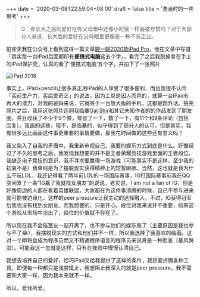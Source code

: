 +++
date = '2020-03-08T22:59:04+08:00'
draft = false 
title = '洗澡时的一些思考'
+++

>Q：你长大之后的爱好在你父母眼中还像小时候一样会被夸赞吗？对于大部分人来说，长大后的爱好在父母眼里更像是一种不务正业。

前些天我在公众号上看到这样一篇文章[聊一聊2020款iPad Pro](https://mp.weixin.qq.com/s/Q7QFBK-VLGbbNHsjxE6A6A)，他在文章中写道「其实每一台iPad后面都印有**便携式电脑**这五个字」，看完了之后我脱掉拿在手上的iPad保护壳，认真的看了’便携式电脑‘五个字，并拍下了一张照片

![iPad 2018](https://github-ihs-1257225145.cos.ap-shanghai.myqcloud.com/2020/iPad.jpg)

事实上，iPad+pencil让很多真正用iPad的人享受了很多便利，而且我很不认同「买前生产力，买后爱奇艺」的说法，因为工具是因人而异的，就算一台iPad有再大的潜力，对我的爸妈来说，它就等于一台放大版的手机，这都是题外话。拍完照片之后，我用这张照片连同我临摹[Gal Shir](https://www.youtube.com/channel/UCA1ZyvPnZ1D-3xlpCM6-CrQ)和其它未知作者的的作品发到了朋友圈，并且收获了不少于5个赞，夸张了一下，数了一下，有11个和9条评论（包括回复）。我画的这些，哦不，是临摹的，似乎得到了部分人的认可。但是其实，我有很多远比画画这件事更重要的事情要做，那我花时间做的这些还有意义吗？

我又陷入了自我的矛盾中。我重新审视自己，我要的娱乐方式到底是什么。好像经过了不久的思考之后，我发现我想要的并不是王者荣耀竞技游戏里面的王者段位，我缺乏电子竞技的意识，我不寻求要赢得一场游戏（可能事实不是这样，至少我的初衷不是）我单纯是为了摆脱现实获得精神上的短暂麻痹。当然，这也就是我为什么不玩LOL，我还记得看了两年前LOL的一场国际赛事，IG打国际赛事前我在QQ空间发了一条“IG赢了我就找女朋友”的说说，老实说，I am not a fan of IG，但是好像周边的人都在看着英雄联盟，大家都在为这件事沸腾的时候，自己不参与进来就可能被边缘化，这样的peer pressure让我主动的选择融入。不过，IG获得冠军后我也没有找到女朋友。而我想要的，只是开心。段位对我来说并不重要，如果这个游戏从市场中淡出了，段位的价值就不存在了。

所以现在我不会陪室友一起开黑了，也不参与他们的娱乐局了（主要原因是我也参与不了😂），我摆脱现实的方式和他们并不一样，所以我选择了我喜欢的绘画。这对一个即将会成为程序员而又不精通程序语言的程序员来说真是一种悲哀（暴风哭泣）。可能我这一生就是这样，只有在挫败中慢慢认清自己。

我想去培养自己的爱好，恰巧iPad又给我提供了这样的条件，我热爱折腾各种工具，即便每一种都只是浅尝辄止，我想阻止我深入的就是peer pressure，我不需要和大家一样，因为我本来就不一样。

所以，爱我所爱。